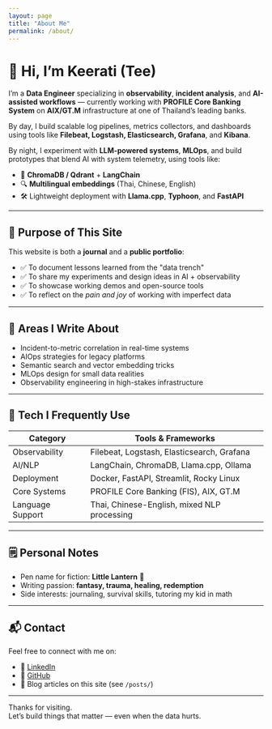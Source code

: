 ```yaml
---
layout: page
title: "About Me"
permalink: /about/
---
```


# 👋 Hi, I’m Keerati (Tee)

I’m a **Data Engineer** specializing in **observability**, **incident analysis**, and **AI-assisted workflows** — currently working with **PROFILE Core Banking System** on **AIX/GT.M** infrastructure at one of Thailand’s leading banks.

By day, I build scalable log pipelines, metrics collectors, and dashboards using tools like **Filebeat, Logstash, Elasticsearch, Grafana**, and **Kibana**.

By night, I experiment with **LLM-powered systems**, **MLOps**, and build prototypes that blend AI with system telemetry, using tools like:

- 🧠 **ChromaDB / Qdrant** + **LangChain**
- 🔍 **Multilingual embeddings** (Thai, Chinese, English)
- 🛠️ Lightweight deployment with **Llama.cpp**, **Typhoon**, and **FastAPI**

---

## 🎯 Purpose of This Site

This website is both a **journal** and a **public portfolio**:
- ✅ To document lessons learned from the "data trench"
- ✅ To share my experiments and design ideas in AI + observability
- ✅ To showcase working demos and open-source tools
- ✅ To reflect on the *pain and joy* of working with imperfect data

---

## 🧪 Areas I Write About

- Incident-to-metric correlation in real-time systems  
- AIOps strategies for legacy platforms  
- Semantic search and vector embedding tricks  
- MLOps design for small data realities  
- Observability engineering in high-stakes infrastructure  

---

## 🧰 Tech I Frequently Use

| Category         | Tools & Frameworks |
|------------------|--------------------|
| Observability    | Filebeat, Logstash, Elasticsearch, Grafana |
| AI/NLP           | LangChain, ChromaDB, Llama.cpp, Ollama |
| Deployment       | Docker, FastAPI, Streamlit, Rocky Linux |
| Core Systems     | PROFILE Core Banking (FIS), AIX, GT.M |
| Language Support | Thai, Chinese-English, mixed NLP processing |

---

## 🗒️ Personal Notes

- Pen name for fiction: **Little Lantern** 🌙  
- Writing passion: **fantasy, trauma, healing, redemption**
- Side interests: journaling, survival skills, tutoring my kid in math

---

## 📬 Contact

Feel free to connect with me on:

- 🔗 [LinkedIn](https://www.linkedin.com/in/keerati-pakakasama)
- 📜 [GitHub](https://github.com/acodeforone)
- 📝 Blog articles on this site (see `/posts/`)

---

Thanks for visiting.  
Let’s build things that matter — even when the data hurts.

